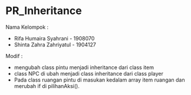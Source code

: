 # PR_Inheritance
Nama Kelompok :
- Rifa Humaira Syahrani - 1908070
- Shinta Zahra Zahriyatul - 1904127

Modif : 
- mengubah class pintu menjadi inheritance dari class item
- class NPC di ubah menjadi class inheritance dari class player
- Pada class ruangan pintu di masukan kedalam array item ruangan dan merubah if di pilihanAksi().
